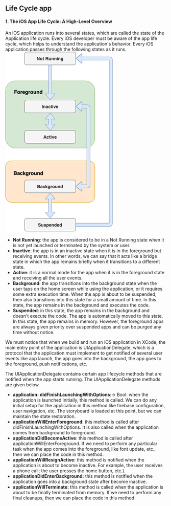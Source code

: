 ## Life Cycle app

#### 1. The iOS App Life Cycle: A High-Level Overview
An iOS application runs into several states, which are called the state of the Application life cycle. Every iOS developer must be aware of the app life cycle, which helps to understand the application's behavior. Every iOS application passes through the following states as it runs.
![](image-1.png)
* **Not Running**: the app is considered to be in a Not Running state when it is not yet launched or terminated by the system or user.
* **Inactive**: the app is in an inactive state when it is in the foreground but receiving events. In other words, we can say that it acts like a bridge state in which the app remains briefly when it transitions to a different state.
* **Active**: it is a normal mode for the app when it is in the foreground state and receiving all the user events.
* **Background**: the app transitions into the background state when the user taps on the home screen while using the application, or it requires some extra execution time. When the app is about to be suspended, then also transitions into this state for a small amount of time. In this state, the app remains in the background and executes the code.
* **Suspended**: in this state, the app remains in the background and doesn't execute the code. The app is automatically moved to this state. In this state, the app remains in memory. However, the foreground apps are always given priority over suspended apps and can be purged any time without notice.

We must notice that when we build and run an iOS application in XCode, the main entry point of the application is UIApplicationDelegate, which is a protocol that the application must implement to get notified of several user events like app launch, the app goes into the background, the app goes to the foreground, push notifications, etc.

The UIApplicationDelegate contains certain app lifecycle methods that are notified when the app starts running. The UIApplicationDelegate methods are given below.

* **application: didFinishLaunchingWithOptions**:-> Bool: when the application is launched initially, this method is called. We can do any initial setup for the application in this method like firebase configuration, user navigation, etc. The storyboard is loaded at this point, but we can maintain the state restoration.
* **applicationWillEnterForeground**: this method is called after didFinishLaunchingWithOptions. It is also called when the application comes from background to foreground.
* **applicationDidBecomeActive**: this method is called after applicationWillEnterForeground. If we need to perform any particular task when the app comes into the foreground, like font update, etc., then we can place the code in this method.
* **applicationWillResignActive:** this method is notified when the application is about to become inactive. For example, the user receives a phone call; the user presses the home button, etc.).
* **applicationDidEnterBackground:** this method is notified when the application goes into a background state after become inactive.
* **applicationWillTerminate:** this method is called when the application is about to be finally terminated from memory. If we need to perform any final cleanups, then we can place the code in this method.